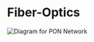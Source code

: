 # Fiber-Optics
![Diagram for PON Network](https://media.fs.com/images/community/erp/McQXJ_202401091639264BCW8.jpg)
